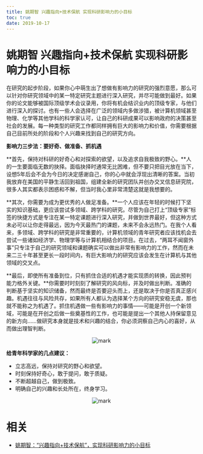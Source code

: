 ```yaml
---
title: 姚期智 兴趣指向+技术保航 实现科研影响力的小目标
toc: true
date: 2019-10-17
---
```

# 姚期智 兴趣指向+技术保航 实现科研影响力的小目标

在研究的起步阶段，如果你心中萌生出了想做有影响力的研究的强烈意愿，那么可以针对你研究领域中的某一特定研究主题进行深入研究，并尽可能做到最好。如果你的论文能够被国际顶级学术会议录用，你将有机会结识业内的顶级专家，与他们进行深入的探讨。也有一些人会选择在广泛的领域内多做涉猎，被计算机领域甚至物理、化学等其他学科的科学家认可，让自己的科研成果可以影响政府的决策甚至社会的发展。每一种类型的研究工作都同样拥有巨大的影响力和价值，你需要根据自己目前所处的阶段和个人兴趣来找到自己的研究方向。


**影响力三步法：要好奇、做准备、抓机遇**



**首先，保持对科研的好奇心和对探索的欲望，以及追求自我极致的野心。**人的一生要面临无数的抉择。面临抉择时通常无比困难，但不要只把目光放在当下，设想5年后会不会为今日的决定感谢自己，你的心中就会浮现出清晰的答案。当初我放弃在美国的平静生活回到祖国，组建全新的研究团队并创办交叉信息研究院，很多人其实都表示困惑和不解，但当时我心里非常清楚这就是我想要的。



**其次，你需要为成为更优秀的人做足准备。**一个人应该在年轻的时候打下坚实的知识基础，更应该尝试多领域、跨学科的研究。尽管为自己打上“顶级专家”标签的快捷方式是专注在某一特定课题进行深入研究，并做到世界最好，但这种方式未必可以让你走得最远，因为今天最热门的课题，未来不会永远热门。在我个人看来，多领域、跨学科的研究是非常重要的，计算机领域的青年研究者应该找机会去尝试一些诸如经济学、物理学等与计算机相结合的项目。在过去，“两耳不闻窗外事”只专注于自己的研究领域和课题确实可以做出非常有影响力的工作，然而在未来二三十年甚至更长一段时间内，有巨大影响力的研究应该会发生在计算机与其他领域的交叉点。



**最后，即使所有准备到位，只有抓住合适的机遇才能实现质的转换，因此预判能力格外关键。**你需要时时刻刻了解研究的风向标，并及时做出判断。准确的判断基于坚实的知识储备，然而最终是否要迎头而上，还是取决于你是否真正感兴趣。机遇往往与风险共存，如果所有人都认为选择某个方向的研究安稳无虞，那也就不能称之为机遇了。抓住机遇做一些有影响力的事情——可能是开创一个新领域，可能是在开创之后做一些奠基性的工作，也可能是提出一个其他人持保留意见的新方向……做研究本身就是技术和兴趣的结合，你必须洞察自己内心的喜好，从而做出理智判断。



<center>

![mark](http://images.iterate.site/blog/image/20191016/VnwslXCy3r4t.png?imageslim)

</center>






**给青年科学家的几点建议：**



- 立志高远，保持对研究的野心和欲望。
- 时刻保持好奇心，敢于提问，敢于质疑。
- 不断超越自己，做到极致。
- 明确自己的兴趣和长处所在，终身学习。



<center>

![mark](http://images.iterate.site/blog/image/20191016/m6Gkge1RfCMP.png?imageslim)

</center>


# 相关

- [姚期智：“兴趣指向+技术保航”，实现科研影响力的小目标](https://36kr.com/p/5095861)
